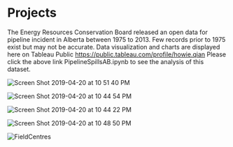 # Projects
The Energy Resources Conservation Board released an open data for pipeline incident in Alberta between 1975 to 2013. Few records prior to 1975 exist but may not be accurate. Data visualization and charts are displayed here on Tableau Public
https://public.tableau.com/profile/howie.qian  Please click the above link PipelineSpillsAB.ipynb to see the analysis of this dataset.

![Screen Shot 2019-04-20 at 10 51 40 PM](https://user-images.githubusercontent.com/44904887/56465658-e9441500-63be-11e9-8cf7-ddbc729003d9.png)

![Screen Shot 2019-04-20 at 10 44 54 PM](https://user-images.githubusercontent.com/44904887/56465664-1a244a00-63bf-11e9-9b42-a703111e4e58.png)

![Screen Shot 2019-04-20 at 10 44 22 PM](https://user-images.githubusercontent.com/44904887/56465667-30caa100-63bf-11e9-8f8d-e92c1f114147.png)

![Screen Shot 2019-04-20 at 10 48 50 PM](https://user-images.githubusercontent.com/44904887/56465665-24dedf00-63bf-11e9-9f45-3479a23d10b4.png)

![FieldCentres](https://user-images.githubusercontent.com/44904887/56672147-26383200-6673-11e9-9bce-3317119cbadb.PNG)


